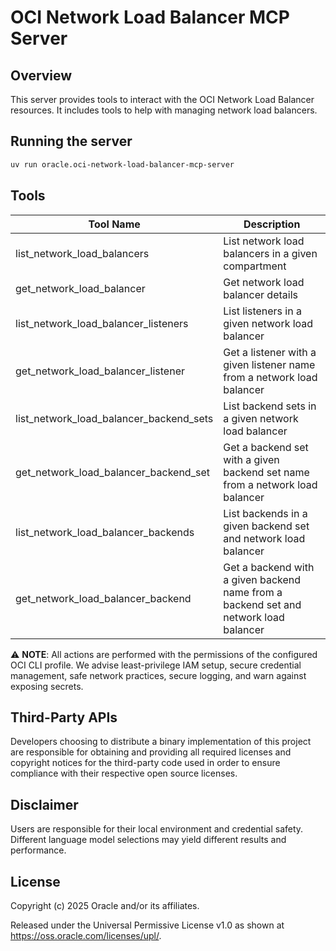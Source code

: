 # OCI Network Load Balancer MCP Server

## Overview

This server provides tools to interact with the OCI Network Load Balancer resources.
It includes tools to help with managing network load balancers.

## Running the server

```sh
uv run oracle.oci-network-load-balancer-mcp-server
```

## Tools

| Tool Name | Description |
| --- | --- |
| list_network_load_balancers | List network load balancers in a given compartment |
| get_network_load_balancer | Get network load balancer details |
| list_network_load_balancer_listeners | List listeners in a given network load balancer |
| get_network_load_balancer_listener | Get a listener with a given listener name from a network load balancer |
| list_network_load_balancer_backend_sets | List backend sets in a given network load balancer |
| get_network_load_balancer_backend_set | Get a backend set with a given backend set name from a network load balancer |
| list_network_load_balancer_backends | List backends in a given backend set and network load balancer |
| get_network_load_balancer_backend | Get a backend with a given backend name from a backend set and network load balancer |

⚠️ **NOTE**: All actions are performed with the permissions of the configured OCI CLI profile. We advise least-privilege IAM setup, secure credential management, safe network practices, secure logging, and warn against exposing secrets.

## Third-Party APIs

Developers choosing to distribute a binary implementation of this project are responsible for obtaining and providing all required licenses and copyright notices for the third-party code used in order to ensure compliance with their respective open source licenses.

## Disclaimer

Users are responsible for their local environment and credential safety. Different language model selections may yield different results and performance.

## License

Copyright (c) 2025 Oracle and/or its affiliates.
 
Released under the Universal Permissive License v1.0 as shown at  
<https://oss.oracle.com/licenses/upl/>.
